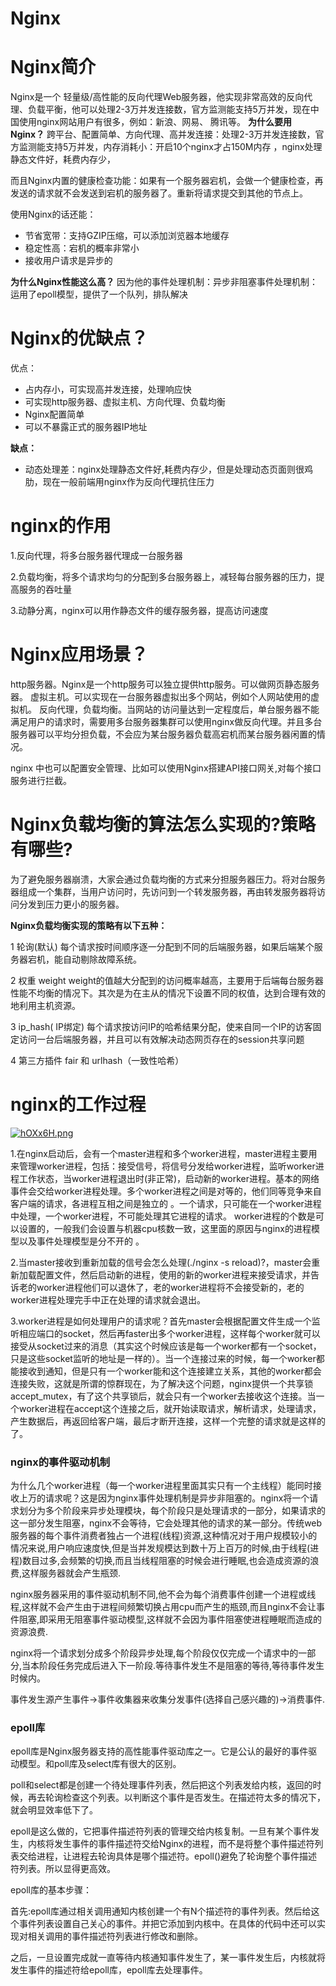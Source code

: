 # Nginx

# Nginx简介
Nginx是一个 轻量级/高性能的反向代理Web服务器，他实现非常高效的反向代理、负载平衡，他可以处理2-3万并发连接数，官方监测能支持5万并发，现在中国使用nginx网站用户有很多，例如：新浪、网易、 腾讯等。
**为什么要用Nginx？**
跨平台、配置简单、方向代理、高并发连接：处理2-3万并发连接数，官方监测能支持5万并发，内存消耗小：开启10个nginx才占150M内存 ，nginx处理静态文件好，耗费内存少，

而且Nginx内置的健康检查功能：如果有一个服务器宕机，会做一个健康检查，再发送的请求就不会发送到宕机的服务器了。重新将请求提交到其他的节点上。

使用Nginx的话还能：

* 节省宽带：支持GZIP压缩，可以添加浏览器本地缓存
* 稳定性高：宕机的概率非常小
* 接收用户请求是异步的
  
**为什么Nginx性能这么高？**
因为他的事件处理机制：异步非阻塞事件处理机制：运用了epoll模型，提供了一个队列，排队解决

# Nginx的优缺点？
优点：

* 占内存小，可实现高并发连接，处理响应快
* 可实现http服务器、虚拟主机、方向代理、负载均衡
* Nginx配置简单
* 可以不暴露正式的服务器IP地址

**缺点：**
* 动态处理差：nginx处理静态文件好,耗费内存少，但是处理动态页面则很鸡肋，现在一般前端用nginx作为反向代理抗住压力

# nginx的作用

1.反向代理，将多台服务器代理成一台服务器

2.负载均衡，将多个请求均匀的分配到多台服务器上，减轻每台服务器的压力，提高服务的吞吐量

3.动静分离，nginx可以用作静态文件的缓存服务器，提高访问速度
  

# Nginx应用场景？
http服务器。Nginx是一个http服务可以独立提供http服务。可以做网页静态服务器。
虚拟主机。可以实现在一台服务器虚拟出多个网站，例如个人网站使用的虚拟机。
反向代理，负载均衡。当网站的访问量达到一定程度后，单台服务器不能满足用户的请求时，需要用多台服务器集群可以使用nginx做反向代理。并且多台服务器可以平均分担负载，不会应为某台服务器负载高宕机而某台服务器闲置的情况。

nginx 中也可以配置安全管理、比如可以使用Nginx搭建API接口网关,对每个接口服务进行拦截。

# Nginx负载均衡的算法怎么实现的?策略有哪些?
为了避免服务器崩溃，大家会通过负载均衡的方式来分担服务器压力。将对台服务器组成一个集群，当用户访问时，先访问到一个转发服务器，再由转发服务器将访问分发到压力更小的服务器。

**Nginx负载均衡实现的策略有以下五种：**

1 轮询(默认)
每个请求按时间顺序逐一分配到不同的后端服务器，如果后端某个服务器宕机，能自动剔除故障系统。

2 权重 weight
weight的值越大分配到的访问概率越高，主要用于后端每台服务器性能不均衡的情况下。其次是为在主从的情况下设置不同的权值，达到合理有效的地利用主机资源。

3 ip_hash( IP绑定)
每个请求按访问IP的哈希结果分配，使来自同一个IP的访客固定访问一台后端服务器，并且可以有效解决动态网页存在的session共享问题

4 第三方插件 fair 和 urlhash（一致性哈希）


# nginx的工作过程

[![hOXx6H.png](https://z3.ax1x.com/2021/09/10/hOXx6H.png)](https://imgtu.com/i/hOXx6H)

1.在nginx启动后，会有一个master进程和多个worker进程，master进程主要用来管理worker进程，包括：接受信号，将信号分发给worker进程，监听worker进程工作状态，当worker进程退出时(非正常)，启动新的worker进程。基本的网络事件会交给worker进程处理。多个worker进程之间是对等的，他们同等竞争来自客户端的请求，各进程互相之间是独立的 。一个请求，只可能在一个worker进程中处理，一个worker进程，不可能处理其它进程的请求。 worker进程的个数是可以设置的，一般我们会设置与机器cpu核数一致，这里面的原因与nginx的进程模型以及事件处理模型是分不开的 。

2.当master接收到重新加载的信号会怎么处理(./nginx -s reload)?，master会重新加载配置文件，然后启动新的进程，使用的新的worker进程来接受请求，并告诉老的worker进程他们可以退休了，老的worker进程将不会接受新的，老的worker进程处理完手中正在处理的请求就会退出。

3.worker进程是如何处理用户的请求呢？首先master会根据配置文件生成一个监听相应端口的socket，然后再faster出多个worker进程，这样每个worker就可以接受从socket过来的消息（其实这个时候应该是每一个worker都有一个socket，只是这些socket监听的地址是一样的）。当一个连接过来的时候，每一个worker都能接收到通知，但是只有一个worker能和这个连接建立关系，其他的worker都会连接失败，这就是所谓的惊群现在，为了解决这个问题，nginx提供一个共享锁accept_mutex，有了这个共享锁后，就会只有一个worker去接收这个连接。当一个worker进程在accept这个连接之后，就开始读取请求，解析请求，处理请求，产生数据后，再返回给客户端，最后才断开连接，这样一个完整的请求就是这样的了。

### nginx的事件驱动机制
为什么几个worker进程（每一个worker进程里面其实只有一个主线程）能同时接收上万的请求呢？这是因为nginx事件处理机制是异步非阻塞的。nginx将一个请求划分为多个阶段来异步处理模块，每个阶段只是处理请求的一部分，如果请求的这一部分发生阻塞，nginx不会等待，它会处理其他的请求的某一部分。传统web服务器的每个事件消费者独占一个进程(线程)资源,这种情况对于用户规模较小的情况来说,用户响应速度快,但是当并发规模达到数十万上百万的时候,由于线程(进程)数目过多,会频繁的切换,而且当线程阻塞的时候会进行睡眠,也会造成资源的浪费,这样服务器就会产生瓶颈.

nginx服务器采用的事件驱动机制不同,他不会为每个消费事件创建一个进程或线程,这样就不会产生由于进程间频繁切换占用cpu而产生的瓶颈,而且nginx不会让事件阻塞,即采用无阻塞事件驱动模型,这样就不会因为事件阻塞使进程睡眠而造成的资源浪费.

nginx将一个请求划分成多个阶段异步处理,每个阶段仅仅完成一个请求中的一部分,当本阶段任务完成后进入下一阶段.等待事件发生不是阻塞的等待,等待事件发生时候内。

事件发生源产生事件->事件收集器来收集分发事件(选择自己感兴趣的)->消费事件.

### epoll库
epoll库是Nginx服务器支持的高性能事件驱动库之一。它是公认的最好的事件驱动模型。和poll库及select库有很大的区别。

poll和select都是创建一个待处理事件列表，然后把这个列表发给内核，返回的时候，再去轮询检查这个列表。以判断这个事件是否发生。在描述符太多的情况下，就会明显效率低下了。

epoll是这么做的，它把事件描述符列表的管理交给内核复制。一旦有某个事件发生，内核将发生事件的事件描述符交给Nginx的进程，而不是将整个事件描述符列表交给进程，让进程去轮询具体是哪个描述符。epoll()避免了轮询整个事件描述符列表。所以显得更高效。

epoll库的基本步骤：

首先:epoll库通过相关调用通知内核创建一个有N个描述符的事件列表。然后给这个事件列表设置自己关心的事件。并把它添加到内核中。在具体的代码中还可以实现对相关调用的事件描述符列表进行修改和删除。

之后，一旦设置完成就一直等待内核通知事件发生了，某一事件发生后，内核就将发生事件的描述符给epoll库，epoll库去处理事件。